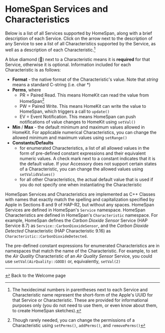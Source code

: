 # HomeSpan Services and Characteristics

Below is a list of all Services supported by HomeSpan, along with a brief description of each Service.  Click on the arrow next to the description of any Service to see a list of all Characteristics supported by the Service, as well as a description of each Characteristic.[^1]

A blue diamond (🔹) next to a Characteristic means it is **required** for that Service, otherwise it is optional.  Information included for each Characteristic is as follows:

* **Format** - the native format of the Characteristic's value.  Note that *string* means a standard C-string (i.e. char \*)
* **Perms**, where
  * PR = Paired Read.  This means HomeKit can read the value from HomeSpan[^2]
  * PW = Paired Write.  This means HomeKit can write the value to HomeSpan, which triggers a call to `update()`
  * EV = Event Notification.  This means HomeSpan can push notifications of value changes to HomeKit using `setVal()`
* **Min** / **Max** - the default minimum and maximum values allowed in HomeKit.  For applicable numerical Characteristics, you can change the allowed minimum and maximum values using `setRange()`
* **Constants/Defaults**
  * for enumerated Characteristics, a list of all allowed values in the form of pre-defined constant expressions and their equivalent numeric values.  A check mark next to a constant indicates that it is the default value.  If your Accessory does not support certain states of a Characteristic, you can change the allowed values using `setValidValues()`
  * for all other Characteristics, the actual default value that is used if you do not specify one when instantiating the Characteristic

 [^1]: The hexidecimal numbers in parentheses next to each Service and Characteristic name represent the short-form of the Apple's UUID for that Service or Characteristic.  These are provided for informational purposes only (you do not need to use them, or even know about them, to create HomeSpan sketches).

 [^2]: Though rarely needed, you can change the permissions of a Characteristic using `setPerms()`, `addPerms()`, and `removePerms()`
 
HomeSpan Services and Characteristics are implemented as C++ Classes with names that exactly match the spelling and capitalization specified by Apple in Sections 8  and 9 of HAP-R2, but without any spaces.  HomeSpan Services are defined in HomeSpan's `Service` namespace.  HomeSpan Characteristics are defined in HomeSpan's `Characteristic` namespace.  For example, HomeSpan defines the *Carbon Dioxide Sensor* Service (HAP Service 8.7) as `Service::CarbonDioxideSensor`, and the *Carbon Dioxide Detected* Characteristic (HAP Characteristic 9.16) as `Characteristic::CarbonDioxideDetected`.

The pre-defined constant expressions for enumerated Characteristics are in namespaces that match the name of the Characteristic.  For example, to set the *Air Quality* Characteristic of an *Air Quality Sensor* Service, you could use `setVal(AirQuality::GOOD)` or, equivalently, `setVal(2)`

---

[↩️](../README.md) Back to the Welcome page
